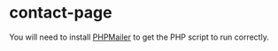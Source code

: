 # contact-page

You will need to install <a href="https://github.com/PHPMailer/PHPMailer">PHPMailer<a> to get the PHP script to run correctly.
